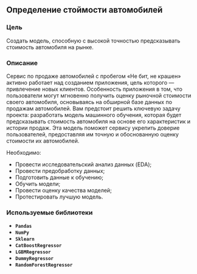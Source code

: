## Определение стоймости автомобилей

### Цель

Создать модель, способную с высокой точностью предсказывать стоимость автомобиля на рынке.

### Описание

Сервис по продаже автомобилей с пробегом «Не бит, не крашен» активно работает над созданием приложения, цель которого — привлечение новых клиентов. Особенность приложения в том, что пользователи могут мгновенно получить оценку рыночной стоимости своего автомобиля, основываясь на обширной базе данных по продажам автомобилей. Вам предстоит решить ключевую задачу проекта: разработать модель машинного обучения, которая будет предсказывать стоимость автомобиля на основе его характеристик и истории продаж. Эта модель поможет сервису укрепить доверие пользователей, предоставляя им точную и обоснованную оценку стоимости их автомобилей.

Необходимо:
* Провести исследовательский анализ данных (EDA);
* Провести предобработку данных;
* Подготовить данные к обучению;
* Обучить модели;
* Провести оценку качества моделей;
* Протестировать лучшую модель.

### Используемые библиотеки
- **`Pandas`**
- **`NumPy`**
- **`Sklearn`**
- **`CatBoostRegressor`**
- **`LGBMRegressor`**
- **`DummyRegressor`**
- **`RandomForestRegressor`**
